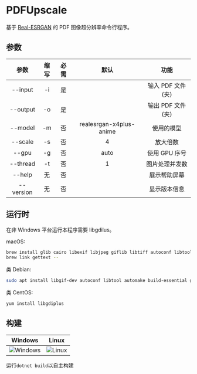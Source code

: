 ﻿# PDFUpscale

基于 [Real-ESRGAN] 的 PDF 图像超分辨率命令行程序。

## 参数

|   参数    | 缩写  | 必需  |          默认           |       功能        |
| :-------: | :---: | :---: | :---------------------: | :---------------: |
|  --input  |  -i   |  是   |                         | 输入 PDF 文件(夹) |
| --output  |  -o   |  是   |                         | 输出 PDF 文件(夹) |
|  --model  |  -m   |  否   | realesrgan-x4plus-anime |    使用的模型     |
|  --scale  |  -s   |  否   |            4            |     放大倍数      |
|   --gpu   |  -g   |  否   |          auto           |   使用 GPU 序号   |
| --thread  |  -t   |  否   |            1            |  图片处理并发数   |
|  --help   |  无   |  否   |                         |   展示帮助屏幕    |
| --version |  无   |  否   |                         |   显示版本信息    |

## 运行时

在非 Windows 平台运行本程序需要 libgdilus。

macOS:

```bash
brew install glib cairo libexif libjpeg giflib libtiff autoconf libtool automake pango pkg-config
brew link gettext --
```

类 Debian:

```bash
sudo apt install libgif-dev autoconf libtool automake build-essential gettext libglib2.0-dev libcairo2-dev libtiff-dev libexif-dev
```

类 CentOS:
```bash
yum install libgdiplus

```

## 构建

|          Windows          |         Linux         |
| :-----------------------: | :-------------------: |
| ![Windows][Build Windows] | ![Linux][Build Linux] |

运行`dotnet build`以自主构建

[Real-ESRGAN]: https://github.com/xinntao/Real-ESRGAN
[Build Windows]: https://img.shields.io/github/actions/workflow/status/KaiHuaDou/PDFUpscale/build-windows.yml
[Build Linux]: https://img.shields.io/github/actions/workflow/status/KaiHuaDou/PDFUpscale/build-linux.yml

